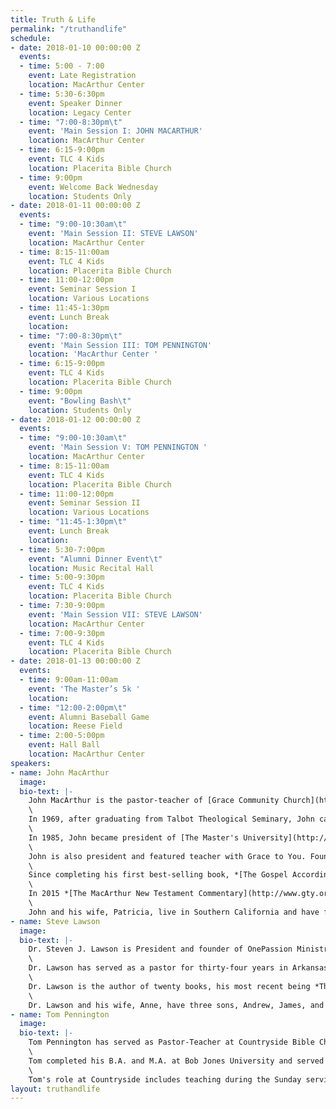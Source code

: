 ```yaml
---
title: Truth & Life
permalink: "/truthandlife"
schedule:
- date: 2018-01-10 00:00:00 Z
  events:
  - time: 5:00 - 7:00
    event: Late Registration
    location: MacArthur Center
  - time: 5:30-6:30pm
    event: Speaker Dinner
    location: Legacy Center
  - time: "7:00-8:30pm\t"
    event: 'Main Session I: JOHN MACARTHUR'
    location: MacArthur Center
  - time: 6:15-9:00pm
    event: TLC 4 Kids
    location: Placerita Bible Church
  - time: 9:00pm
    event: Welcome Back Wednesday
    location: Students Only
- date: 2018-01-11 00:00:00 Z
  events:
  - time: "9:00-10:30am\t"
    event: 'Main Session II: STEVE LAWSON'
    location: MacArthur Center
  - time: 8:15-11:00am
    event: TLC 4 Kids
    location: Placerita Bible Church
  - time: 11:00-12:00pm
    event: Seminar Session I
    location: Various Locations
  - time: 11:45-1:30pm
    event: Lunch Break
    location:
  - time: "7:00-8:30pm\t"
    event: 'Main Session III: TOM PENNINGTON'
    location: 'MacArthur Center '
  - time: 6:15-9:00pm
    event: TLC 4 Kids
    location: Placerita Bible Church
  - time: 9:00pm
    event: "Bowling Bash\t"
    location: Students Only
- date: 2018-01-12 00:00:00 Z
  events:
  - time: "9:00-10:30am\t"
    event: 'Main Session V: TOM PENNINGTON '
    location: MacArthur Center
  - time: 8:15-11:00am
    event: TLC 4 Kids
    location: Placerita Bible Church
  - time: 11:00-12:00pm
    event: Seminar Session II
    location: Various Locations
  - time: "11:45-1:30pm\t"
    event: Lunch Break
    location:
  - time: 5:30-7:00pm
    event: "Alumni Dinner Event\t"
    location: Music Recital Hall
  - time: 5:00-9:30pm
    event: TLC 4 Kids
    location: Placerita Bible Church
  - time: 7:30-9:00pm
    event: 'Main Session VII: STEVE LAWSON'
    location: MacArthur Center
  - time: 7:00-9:30pm
    event: TLC 4 Kids
    location: Placerita Bible Church
- date: 2018-01-13 00:00:00 Z
  events:
  - time: 9:00am-11:00am
    event: 'The Master’s 5k '
    location:
  - time: "12:00-2:00pm\t"
    event: Alumni Baseball Game
    location: Reese Field
  - time: 2:00-5:00pm
    event: Hall Ball
    location: MacArthur Center
speakers:
- name: John MacArthur
  image:
  bio-text: |-
    John MacArthur is the pastor-teacher of [Grace Community Church](http://www.gracechurch.org/ "Grace Community Church") in Sun Valley, California, as well as an author, conference speaker, president of [The Master’s University](http://www.masters.edu/ "The Master's University") and [Seminary](http://www.tms.edu/ "The Master's Seminary"), and featured teacher with the Grace to You media ministry.\
    \
    In 1969, after graduating from Talbot Theological Seminary, John came to [Grace Community Church](http://www.gracechurch.org/ "Grace Community Church"). The emphasis of his pulpit ministry is the careful study and verse-by-verse exposition of the Bible, with special attention devoted to the historical and grammatical background behind each passage. Under John’s leadership, Grace Community Church's two morning worship services fill the 2,600-seat auditorium to capacity. Several thousand members participate every week in dozens of fellowship groups and training programs, most led by lay leaders and each dedicated to equipping members for ministry on local, national, and international levels.\
    \
    In 1985, John became president of [The Master's University](http://www.masters.edu/ "The Master's University") (formerly Los Angeles Baptist College), an accredited, four-year liberal arts Christian college in Santa Clarita, California. In 1986, John founded [The Master's Seminary](http://www.tms.edu/ "The Master's Seminary"), a graduate school dedicated to training men for full-time pastoral roles and missionary work.\
    \
    John is also president and featured teacher with Grace to You. Founded in 1969, Grace to You is the nonprofit organization responsible for developing, producing, and distributing John’s books, audio resources, and the “Grace to You” radio and television programs. “[Grace to You](http://www.gty.org/radio/)” radio airs more than 1,000 times daily throughout the English-speaking world, reaching major population centers with biblical truth. It also airs nearly 1,000 times daily in Spanish, reaching 23 countries across Europe and Latin America. “Grace to You” television airs weekly on DirecTV in the United States, and is available for free on the Internet worldwide. All of John’s 3,500 sermons, spanning more than four decades of ministry, are available for free on this website.\
    \
    Since completing his first best-selling book, *[The Gospel According to Jesus](http://www.gty.org/products/books/451110A),* in 1988, John has produced nearly 400 books and study guides, including *[Our Sufficiency in Christ](http://www.gty.org/products/books/451115)*, *[Strange Fire](http://www.gty.org/products/books/451178)*, *[Ashamed of the Gospel](http://www.gty.org/products/books/451120T)*, *[The Murder of Jesus](http://www.gty.org/products/books/451133S)*, *[The](http://www.gty.org/products/books/451161)Prodigal Son*, *[Twelve Ordinary Men](http://www.gty.org/products/books/451144S)*, *[The Truth War](http://www.gty.org/products/books/451158S),[The Jesus You Can’t Ignore](http://www.gty.org/products/books/451166),[Slave](http://www.gty.org/products/books/451170),[One Perfect Life](http://www.gty.org/products/books/451177), *and*[The MacArthur New Testament Commentary](http://www.gty.org/products/commentaries)* series. John's titles have been translated into more than two dozen languages. *The MacArthur Study Bible*, the cornerstone resource of his ministry, is available in English ([NKJ](http://www.gty.org/products/bibles/44NKJHC), [NAS](http://www.gty.org/products/bibles/44NASHC), and [ESV](http://www.gty.org/products/bibles/44ESVHC)), [Spanish](http://www.gty.org/products/bible-translations/46HCB), [Russian](http://www.gty.org/products/bible-translations/45RUHCB), [German](http://www.gty.org/products/bible-translations/45GEHCB), [French](http://www.gty.org/products/bible-translations/45FRHCB), [Portuguese](http://www.gty.org/products/bible-translations/45PTMSB),[Italian](http://www.gty.org/products/bible-translations/45ITHCB), [Arabic](http://www.gty.org/products/bible-translations/45ARTT), and Chinese.\
    \
    In 2015 *[The MacArthur New Testament Commentary](http://www.gty.org/products/commentaries/4333VC/The-MacArthur-New-Testament-Complete-33Volume-Commentary-Set-Hardcover)* series was completed. In its thirty-three volumes, John takes you detail by detail, verse by verse, through the entire New Testament.\
    \
    John and his wife, Patricia, live in Southern California and have four married children. They also enjoy the enthusiastic company of their fifteen grandchildren.
- name: Steve Lawson
  image:
  bio-text: |-
    Dr. Steven J. Lawson is President and founder of OnePassion Ministries, a ministry designed to equip biblical expositors to bring about a new reformation in the church. Dr. Lawson hosts The Institute for Expository Preaching in cities around the world. Dr. Lawson is also a Teaching Fellow for Ligonier Ministries, where he serves on its board. Moreover, he is Professor of Preaching and oversees the Doctor of Ministry program at The Master’s Seminary, where he also serves on its board. Dr. Lawson is also Professor in Residence for Truth Remains, a work designed to promote and proclaim God’s written Word. Further, Dr. Lawson serves as the Executive Editor for Expositor Magazine published by OnePassion Ministries.\
    \
    Dr. Lawson has served as a pastor for thirty-four years in Arkansas and Alabama. Most recently, he was senior pastor of Christ Fellowship Baptist Church in Mobile, Alabama.\
    \
    Dr. Lawson is the author of twenty books, his most recent being *The Daring Mission of William Tyndale.His other books includeThe Kind of Preaching God Blesses, The Heroic Boldness of Martin Luther, The Gospel Focus of Charles Spurgeon, Foundations of Grace, Pillars of Grace, Famine in the Land, Psalms volumes 1 and 2 and Job in theHolman Old Testament Commentary Series.He is the series editor forThe Long Line of Godly Menseries with Reformation Trust.\
    \
    Dr. Lawson and his wife, Anne, have three sons, Andrew, James, and John, and a daughter, Grace Anne.*
- name: Tom Pennington
  image:
  bio-text: |-
    Tom Pennington has served as Pastor-Teacher at Countryside Bible Church since October 2003. Prior to arriving in Texas, he served 16 years at Grace Community Church in Sun Valley, California, including as an elder. He spent his last four years there as Senior Associate Pastor and as personal assistant to John MacArthur. Prior to that, he served as Managing Director of Grace to You, overseeing the day-to-day operations of the international radio, tape, publications, and internet ministry.\
    \
    Tom completed his B.A. and M.A. at Bob Jones University and served as a member of the faculty while taking additional Ph.D. classes in New Testament Interpretation. In 2013, he received an honorary Doctor of Divinity (D.D.) from The Master’s College.\
    \
    Tom's role at Countryside includes teaching during the Sunday services, overseeing the church staff, and working with the rest of the elders to provide leadership to the entire church. Tom’s teaching ministry is featured on The Word Unleashed®. In addition to his role as Pastor-Teacher, he is actively involved internationally in training pastors in expository preaching. Tom and his wife, Sheila, have three children, Lauren, Katie, and Jessica.
layout: truthandlife
---
```

